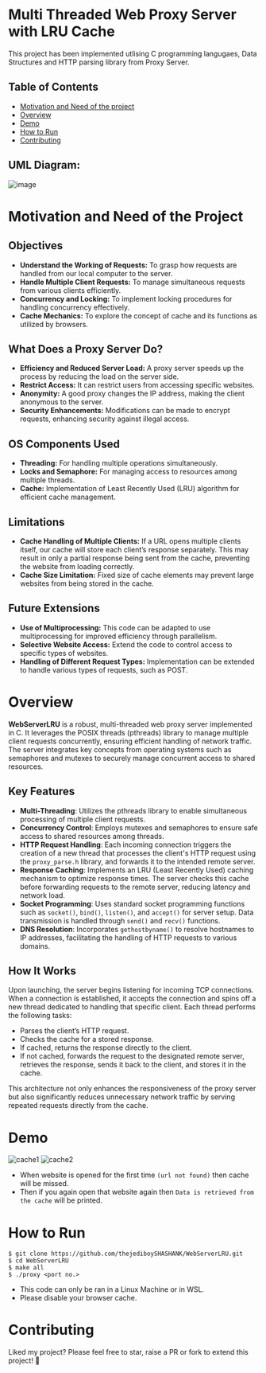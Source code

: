 # Multi Threaded Web Proxy Server with LRU Cache

This project has been implemented utlising C programming langugaes, Data Structures and HTTP parsing library from Proxy Server.

## Table of Contents
- [Motivation and Need of the project](#motivation-and-need-of-the-project)
- [Overview](#overview)
- [Demo](#demo)
- [How to Run](#how-to-run)
- [Contributing](#contributing)

## UML Diagram:

![image](https://github.com/thejediboySHASHANK/WebServerLRU/assets/95047201/8ea4e464-c404-46f0-9859-f39e42511cad)

# Motivation and Need of the Project

## Objectives
- **Understand the Working of Requests:** To grasp how requests are handled from our local computer to the server.
- **Handle Multiple Client Requests:** To manage simultaneous requests from various clients efficiently.
- **Concurrency and Locking:** To implement locking procedures for handling concurrency effectively.
- **Cache Mechanics:** To explore the concept of cache and its functions as utilized by browsers.

## What Does a Proxy Server Do?
- **Efficiency and Reduced Server Load:** A proxy server speeds up the process by reducing the load on the server side.
- **Restrict Access:** It can restrict users from accessing specific websites.
- **Anonymity:** A good proxy changes the IP address, making the client anonymous to the server.
- **Security Enhancements:** Modifications can be made to encrypt requests, enhancing security against illegal access.

## OS Components Used
- **Threading:** For handling multiple operations simultaneously.
- **Locks and Semaphore:** For managing access to resources among multiple threads.
- **Cache:** Implementation of Least Recently Used (LRU) algorithm for efficient cache management.

## Limitations
- **Cache Handling of Multiple Clients:** If a URL opens multiple clients itself, our cache will store each client’s response separately. This may result in only a partial response being sent from the cache, preventing the website from loading correctly.
- **Cache Size Limitation:** Fixed size of cache elements may prevent large websites from being stored in the cache.

## Future Extensions
- **Use of Multiprocessing:** This code can be adapted to use multiprocessing for improved efficiency through parallelism.
- **Selective Website Access:** Extend the code to control access to specific types of websites.
- **Handling of Different Request Types:** Implementation can be extended to handle various types of requests, such as POST.


# Overview

**WebServerLRU** is a robust, multi-threaded web proxy server implemented in C. It leverages the POSIX threads (pthreads) library to manage multiple client requests concurrently, ensuring efficient handling of network traffic. The server integrates key concepts from operating systems such as semaphores and mutexes to securely manage concurrent access to shared resources.

## Key Features

- **Multi-Threading**: Utilizes the pthreads library to enable simultaneous processing of multiple client requests.
- **Concurrency Control**: Employs mutexes and semaphores to ensure safe access to shared resources among threads.
- **HTTP Request Handling**: Each incoming connection triggers the creation of a new thread that processes the client's HTTP request using the `proxy_parse.h` library, and forwards it to the intended remote server.
- **Response Caching**: Implements an LRU (Least Recently Used) caching mechanism to optimize response times. The server checks this cache before forwarding requests to the remote server, reducing latency and network load.
- **Socket Programming**: Uses standard socket programming functions such as `socket()`, `bind()`, `listen()`, and `accept()` for server setup. Data transmission is handled through `send()` and `recv()` functions.
- **DNS Resolution**: Incorporates `gethostbyname()` to resolve hostnames to IP addresses, facilitating the handling of HTTP requests to various domains.

## How It Works

Upon launching, the server begins listening for incoming TCP connections. When a connection is established, it accepts the connection and spins off a new thread dedicated to handling that specific client. Each thread performs the following tasks:
- Parses the client’s HTTP request.
- Checks the cache for a stored response.
- If cached, returns the response directly to the client.
- If not cached, forwards the request to the designated remote server, retrieves the response, sends it back to the client, and stores it in the cache.

This architecture not only enhances the responsiveness of the proxy server but also significantly reduces unnecessary network traffic by serving repeated requests directly from the cache.


# Demo

![cache1](https://github.com/thejediboySHASHANK/WebServerLRU/assets/95047201/a4b89400-fa83-4a22-b4ec-0b8d04db2462)
![cache2](https://github.com/thejediboySHASHANK/WebServerLRU/assets/95047201/b0273da1-947c-4b4d-8df8-1d6dfed511d6)

- When website is opened for the first time `(url not found)` then cache will be missed.
- Then if you again open that website again then `Data is retrieved from the cache` will be printed.

# How to Run

```
$ git clone https://github.com/thejediboySHASHANK/WebServerLRU.git
$ cd WebServerLRU
$ make all
$ ./proxy <port no.>
```

- This code can only be ran in a Linux Machine or in WSL.
- Please disable your browser cache.

# Contributing

Liked my project? Please feel free to star, raise a PR or fork to extend this project! 🚀

